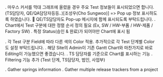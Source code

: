 . 마우스 커서를 막대 그래프에 올렸을 경우 주요 Test 정보들이 표시되었으면 합니다.(TS담당자, QE/QA담당자등등..)[조성우(Cho Sungwoo)]  => Pop up 정보 표시하도록 하였습니다.
	QE/TS담당자도 Pop-up 메시지에 함께 표시되도록 부탁드립니다.
. Chart에서 Test 구분에 대한 정렬 순서 정의 필요 (Ex, SW / HW-부품 / HW-제품 / Factory SW)
. 특정 Status(승인 & 완료)가 되어야만 Chart에 표시 됨

. 각 Test 구분 Field에 따라 다른 색의 Color 적용. 추가적으로 각 Test 단계별 Color도 설정 부탁드립니다.
. 해당 Site의 Admin이 기존 Gantt Chart와 마찬가지로 바로 Editing이 가능했으면 좋겠습니다.
. TS 담당자를 기준으로 Chart를 표시하는 기능
. Filtering 기능 추가 (Test 단계, TS담당자, 법인, 사업부)


. Gather springs information
. Gather multiple release trackers from a project
